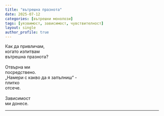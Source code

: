 ```yaml
---
title: "вътрешна празнота"
date: 2025-07-12
categories: [вътрешни монолози]
tags: [уязвимост, зависимост, чувствителност]
layout: single
author_profile: true
---
```

<div class="poem3">

Как да привличам,<br/>
когато изпитвам<br/>
вътрешна празнота?<br/>
<br/>
Отвърна ми<br/>
посредствено.<br/>
„Намери с какво да я запълниш“ -<br/>
плитко<br/>
отсече.<br/>
<br/>
Зависимост<br/>
ми донесе.<br/>

</div>
<hr/>